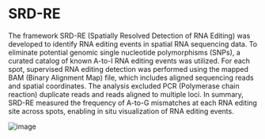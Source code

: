 # SRD-RE

The framework SRD-RE (Spatially Resolved Detection of RNA Editing) was developed to identify RNA editing events in spatial RNA sequencing data. To eliminate potential genomic single nucleotide polymorphisms (SNPs), a curated catalog of known A-to-I RNA editing events was utilized. For each spot, supervised RNA editing detection was performed using the mapped BAM (Binary Alignment Map) file, which includes aligned sequencing reads and spatial coordinates. The analysis excluded PCR (Polymerase chain reaction) duplicate reads and reads aligned to multiple loci. In summary, SRD-RE measured the frequency of A-to-G mismatches at each RNA editing site across spots, enabling in situ visualization of RNA editing events.

![image](https://github.com/user-attachments/assets/a2e7c5a6-df2d-4d0d-96ce-c00f174e0ab7)





